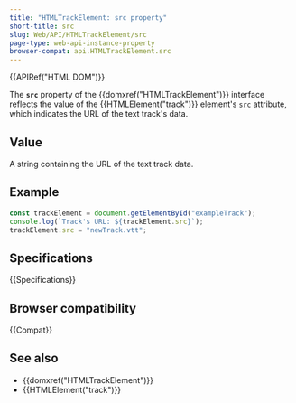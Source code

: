 ```yaml
---
title: "HTMLTrackElement: src property"
short-title: src
slug: Web/API/HTMLTrackElement/src
page-type: web-api-instance-property
browser-compat: api.HTMLTrackElement.src
---
```


{{APIRef("HTML DOM")}}

The **`src`** property of the {{domxref("HTMLTrackElement")}} interface reflects the value of
the {{HTMLElement("track")}} element's [`src`](/en-US/docs/Web/HTML/Reference/Elements/track#src) attribute, which
indicates the URL of the text track's data.

## Value

A string containing the URL of the text track data.

## Example

```js
const trackElement = document.getElementById("exampleTrack");
console.log(`Track's URL: ${trackElement.src}`);
trackElement.src = "newTrack.vtt";
```

## Specifications

{{Specifications}}

## Browser compatibility

{{Compat}}

## See also

- {{domxref("HTMLTrackElement")}}
- {{HTMLElement("track")}}
